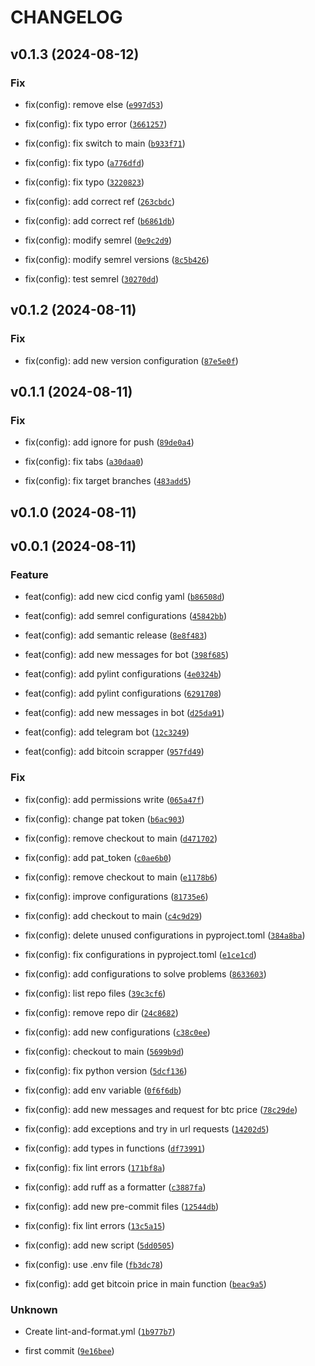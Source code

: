 # CHANGELOG



## v0.1.3 (2024-08-12)

### Fix

* fix(config): remove else ([`e997d53`](https://github.com/vazqueztomas/pycurrencies/commit/e997d53a40b3f203884d79363d8d640930e64e5c))

* fix(config): fix typo error ([`3661257`](https://github.com/vazqueztomas/pycurrencies/commit/3661257eb7d509cd9158880ea2181a41466a8bd5))

* fix(config): fix switch to main ([`b933f71`](https://github.com/vazqueztomas/pycurrencies/commit/b933f71fe5c96afcb5c94673de4c2d2eecb33d14))

* fix(config): fix typo ([`a776dfd`](https://github.com/vazqueztomas/pycurrencies/commit/a776dfd48872b995bb1fc02f75d55c4cc2b269e6))

* fix(config): fix typo ([`3220823`](https://github.com/vazqueztomas/pycurrencies/commit/3220823f49243583d50b2895edc8858dab6c45c5))

* fix(config): add correct ref ([`263cbdc`](https://github.com/vazqueztomas/pycurrencies/commit/263cbdcc505231e6713b8703e29300f2c9be051d))

* fix(config): add correct ref ([`b6861db`](https://github.com/vazqueztomas/pycurrencies/commit/b6861db397dcf49d06da6931cf08c3e231aeedb8))

* fix(config): modify semrel ([`0e9c2d9`](https://github.com/vazqueztomas/pycurrencies/commit/0e9c2d9991831f57d11e7beb9582fa8f6c96b592))

* fix(config): modify semrel versions ([`8c5b426`](https://github.com/vazqueztomas/pycurrencies/commit/8c5b426dddf592583c7d93afd55e72148198e59a))

* fix(config): test semrel ([`30270dd`](https://github.com/vazqueztomas/pycurrencies/commit/30270dd24d32fbb6418e0eeae01432daaec31b79))


## v0.1.2 (2024-08-11)

### Fix

* fix(config): add new version configuration ([`87e5e0f`](https://github.com/vazqueztomas/pycurrencies/commit/87e5e0f4eed85b01665bc5d72bd0bd179b4194e2))


## v0.1.1 (2024-08-11)

### Fix

* fix(config): add ignore for push ([`89de0a4`](https://github.com/vazqueztomas/pycurrencies/commit/89de0a4ce1960f177f81763b1d467c686854503f))

* fix(config): fix tabs ([`a30daa0`](https://github.com/vazqueztomas/pycurrencies/commit/a30daa03e4f70d8253f6a6e401468494a84d4673))

* fix(config): fix target branches ([`483add5`](https://github.com/vazqueztomas/pycurrencies/commit/483add592910dc9047656bc1437b423ddb115090))


## v0.1.0 (2024-08-11)


## v0.0.1 (2024-08-11)

### Feature

* feat(config): add new cicd config yaml ([`b86508d`](https://github.com/vazqueztomas/pycurrencies/commit/b86508dcc10af51cf9d6d1ab1ae70e29aa577c42))

* feat(config): add semrel configurations ([`45842bb`](https://github.com/vazqueztomas/pycurrencies/commit/45842bb21ac022d486bd09fabe87d0a3c072538d))

* feat(config): add semantic release ([`8e8f483`](https://github.com/vazqueztomas/pycurrencies/commit/8e8f483e6fab0320a55b84b7520a1b9e82763028))

* feat(config): add new messages for bot ([`398f685`](https://github.com/vazqueztomas/pycurrencies/commit/398f685401897895491d54b2acb1fff364f11797))

* feat(config): add pylint configurations ([`4e0324b`](https://github.com/vazqueztomas/pycurrencies/commit/4e0324b5c7316d5036091480a78f9b7c42f80209))

* feat(config): add pylint configurations ([`6291708`](https://github.com/vazqueztomas/pycurrencies/commit/62917085ce2f511295e6231cbfd164b4a833fe68))

* feat(config): add new messages in bot ([`d25da91`](https://github.com/vazqueztomas/pycurrencies/commit/d25da91504ddc362bdb56ad80bb4eb333980b5b7))

* feat(config): add telegram bot ([`12c3249`](https://github.com/vazqueztomas/pycurrencies/commit/12c32499b1c8c83e532f93e4b34d533f871ec509))

* feat(config): add bitcoin scrapper ([`957fd49`](https://github.com/vazqueztomas/pycurrencies/commit/957fd49e73e72ced13f8b8dae6e5fe805bbb10d5))

### Fix

* fix(config): add permissions write ([`065a47f`](https://github.com/vazqueztomas/pycurrencies/commit/065a47fe7d874cc331c89dd58ff5292e94989e09))

* fix(config): change pat token ([`b6ac903`](https://github.com/vazqueztomas/pycurrencies/commit/b6ac9032f0161d94f3eb6617b4b40d06f457e193))

* fix(config): remove checkout to main ([`d471702`](https://github.com/vazqueztomas/pycurrencies/commit/d471702ef2d13a8a39a370819ef4d8b2f10509ce))

* fix(config): add pat_token ([`c0ae6b0`](https://github.com/vazqueztomas/pycurrencies/commit/c0ae6b02c88b046e42b952894c4c90e4cddc4f62))

* fix(config): remove checkout to main ([`e1178b6`](https://github.com/vazqueztomas/pycurrencies/commit/e1178b682f5e69d7a2e5284115b567cfa1455568))

* fix(config): improve configurations ([`81735e6`](https://github.com/vazqueztomas/pycurrencies/commit/81735e6345ca8c2c24a1723482199ccf5d276cf7))

* fix(config): add checkout to main ([`c4c9d29`](https://github.com/vazqueztomas/pycurrencies/commit/c4c9d2970f2e8bf1512c80fa9aff5e20cc3f9df2))

* fix(config): delete unused configurations in pyproject.toml ([`384a8ba`](https://github.com/vazqueztomas/pycurrencies/commit/384a8ba2c16b9cabbbe28a96b23affdb40802a49))

* fix(config): fix configurations in pyproject.toml ([`e1ce1cd`](https://github.com/vazqueztomas/pycurrencies/commit/e1ce1cdcebee5e635cbdd39f71f67f338d23f159))

* fix(config): add configurations to solve problems ([`8633603`](https://github.com/vazqueztomas/pycurrencies/commit/8633603a8d048c6e54cb5eb6165dff54ae156815))

* fix(config): list repo files ([`39c3cf6`](https://github.com/vazqueztomas/pycurrencies/commit/39c3cf6c8a0b46b4d0a0350c09767239ad82b071))

* fix(config): remove repo dir ([`24c8682`](https://github.com/vazqueztomas/pycurrencies/commit/24c8682417a86aceaca3b9bad6f2aaed2fc59cf9))

* fix(config): add new configurations ([`c38c0ee`](https://github.com/vazqueztomas/pycurrencies/commit/c38c0ee9db128e8b4d21d62745dfc7d810672510))

* fix(config): checkout to main ([`5699b9d`](https://github.com/vazqueztomas/pycurrencies/commit/5699b9d1b4fd603a53efb5e4482b3e136bf1be32))

* fix(config): fix python version ([`5dcf136`](https://github.com/vazqueztomas/pycurrencies/commit/5dcf136801adc9e45683953502a1fe4929aa8c3b))

* fix(config): add env variable ([`0f6f6db`](https://github.com/vazqueztomas/pycurrencies/commit/0f6f6dbe63b1bf3bf675354551290d2f833129b1))

* fix(config): add new messages and request for btc price ([`78c29de`](https://github.com/vazqueztomas/pycurrencies/commit/78c29de4d93391e0ddecf313e70b538c45825afe))

* fix(config): add exceptions and try in url requests ([`14202d5`](https://github.com/vazqueztomas/pycurrencies/commit/14202d5af0b95fd3bfa8a23bd7c25ff5ffe33176))

* fix(config): add types in functions ([`df73991`](https://github.com/vazqueztomas/pycurrencies/commit/df7399138aa14b8b186964b52934dc25db06ce02))

* fix(config): fix lint errors ([`171bf8a`](https://github.com/vazqueztomas/pycurrencies/commit/171bf8a7013335c4a689cba1d961d9ba49718711))

* fix(config): add ruff as a formatter ([`c3887fa`](https://github.com/vazqueztomas/pycurrencies/commit/c3887fa77374f886f923199e8e75e434256a23a1))

* fix(config): add new pre-commit files ([`12544db`](https://github.com/vazqueztomas/pycurrencies/commit/12544db768b151493dcf735635121e40c61408c1))

* fix(config): fix lint errors ([`13c5a15`](https://github.com/vazqueztomas/pycurrencies/commit/13c5a15feb9f26267f148f702c9fb26a63dead19))

* fix(config): add new script ([`5dd0505`](https://github.com/vazqueztomas/pycurrencies/commit/5dd050507b003de678452a4874c23b947b8cb03b))

* fix(config): use .env file ([`fb3dc78`](https://github.com/vazqueztomas/pycurrencies/commit/fb3dc78b877c7833e83eafd9958c4df5b959a9f4))

* fix(config): add get bitcoin price in main function ([`beac9a5`](https://github.com/vazqueztomas/pycurrencies/commit/beac9a5f6910fb4eeb955914fb44322e0692b595))

### Unknown

* Create lint-and-format.yml ([`1b977b7`](https://github.com/vazqueztomas/pycurrencies/commit/1b977b72566b70ec3d75cb05155a5729003adf56))

* first commit ([`9e16bee`](https://github.com/vazqueztomas/pycurrencies/commit/9e16bee626dcfa7c18bf86b5ac745efe17f39508))
